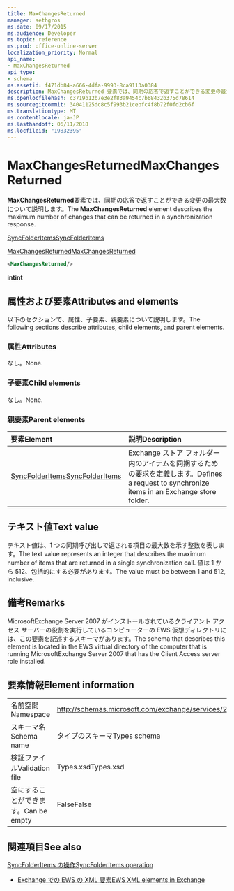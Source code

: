 ```yaml
---
title: MaxChangesReturned
manager: sethgros
ms.date: 09/17/2015
ms.audience: Developer
ms.topic: reference
ms.prod: office-online-server
localization_priority: Normal
api_name:
- MaxChangesReturned
api_type:
- schema
ms.assetid: f471db84-a666-4dfa-9993-8ca9113a0384
description: MaxChangesReturned 要素では、同期の応答で返すことができる変更の最大数について説明します。
ms.openlocfilehash: c3719b12b7e3e2f83a9454c7b68432b375d78614
ms.sourcegitcommit: 34041125dc8c5f993b21cebfc4f8b72f0fd2cb6f
ms.translationtype: MT
ms.contentlocale: ja-JP
ms.lasthandoff: 06/11/2018
ms.locfileid: "19832395"
---
```

# <a name="maxchangesreturned"></a><span data-ttu-id="b7383-103">MaxChangesReturned</span><span class="sxs-lookup"><span data-stu-id="b7383-103">MaxChangesReturned</span></span>

<span data-ttu-id="b7383-104">**MaxChangesReturned**要素では、同期の応答で返すことができる変更の最大数について説明します。</span><span class="sxs-lookup"><span data-stu-id="b7383-104">The **MaxChangesReturned** element describes the maximum number of changes that can be returned in a synchronization response.</span></span> 
  
[<span data-ttu-id="b7383-105">SyncFolderItems</span><span class="sxs-lookup"><span data-stu-id="b7383-105">SyncFolderItems</span></span>](syncfolderitems.md)
  
[<span data-ttu-id="b7383-106">MaxChangesReturned</span><span class="sxs-lookup"><span data-stu-id="b7383-106">MaxChangesReturned</span></span>](maxchangesreturned.md)
  
```xml
<MaxChangesReturned/>
```

 <span data-ttu-id="b7383-107">**int**</span><span class="sxs-lookup"><span data-stu-id="b7383-107">**int**</span></span>
## <a name="attributes-and-elements"></a><span data-ttu-id="b7383-108">属性および要素</span><span class="sxs-lookup"><span data-stu-id="b7383-108">Attributes and elements</span></span>

<span data-ttu-id="b7383-109">以下のセクションで、属性、子要素、親要素について説明します。</span><span class="sxs-lookup"><span data-stu-id="b7383-109">The following sections describe attributes, child elements, and parent elements.</span></span>
  
### <a name="attributes"></a><span data-ttu-id="b7383-110">属性</span><span class="sxs-lookup"><span data-stu-id="b7383-110">Attributes</span></span>

<span data-ttu-id="b7383-111">なし。</span><span class="sxs-lookup"><span data-stu-id="b7383-111">None.</span></span>
  
### <a name="child-elements"></a><span data-ttu-id="b7383-112">子要素</span><span class="sxs-lookup"><span data-stu-id="b7383-112">Child elements</span></span>

<span data-ttu-id="b7383-113">なし。</span><span class="sxs-lookup"><span data-stu-id="b7383-113">None.</span></span>
  
### <a name="parent-elements"></a><span data-ttu-id="b7383-114">親要素</span><span class="sxs-lookup"><span data-stu-id="b7383-114">Parent elements</span></span>

|<span data-ttu-id="b7383-115">**要素**</span><span class="sxs-lookup"><span data-stu-id="b7383-115">**Element**</span></span>|<span data-ttu-id="b7383-116">**説明**</span><span class="sxs-lookup"><span data-stu-id="b7383-116">**Description**</span></span>|
|:-----|:-----|
|[<span data-ttu-id="b7383-117">SyncFolderItems</span><span class="sxs-lookup"><span data-stu-id="b7383-117">SyncFolderItems</span></span>](syncfolderitems.md) <br/> |<span data-ttu-id="b7383-118">Exchange ストア フォルダー内のアイテムを同期するための要求を定義します。</span><span class="sxs-lookup"><span data-stu-id="b7383-118">Defines a request to synchronize items in an Exchange store folder.</span></span>  <br/> |
   
## <a name="text-value"></a><span data-ttu-id="b7383-119">テキスト値</span><span class="sxs-lookup"><span data-stu-id="b7383-119">Text value</span></span>

<span data-ttu-id="b7383-120">テキスト値は、1 つの同期呼び出しで返される項目の最大数を示す整数を表します。</span><span class="sxs-lookup"><span data-stu-id="b7383-120">The text value represents an integer that describes the maximum number of items that are returned in a single synchronization call.</span></span> <span data-ttu-id="b7383-121">値は 1 から 512、包括的にする必要があります。</span><span class="sxs-lookup"><span data-stu-id="b7383-121">The value must be between 1 and 512, inclusive.</span></span>
  
## <a name="remarks"></a><span data-ttu-id="b7383-122">備考</span><span class="sxs-lookup"><span data-stu-id="b7383-122">Remarks</span></span>

<span data-ttu-id="b7383-123">MicrosoftExchange Server 2007 がインストールされているクライアント アクセス サーバーの役割を実行しているコンピューターの EWS 仮想ディレクトリには、この要素を記述するスキーマがあります。</span><span class="sxs-lookup"><span data-stu-id="b7383-123">The schema that describes this element is located in the EWS virtual directory of the computer that is running MicrosoftExchange Server 2007 that has the Client Access server role installed.</span></span>
  
## <a name="element-information"></a><span data-ttu-id="b7383-124">要素情報</span><span class="sxs-lookup"><span data-stu-id="b7383-124">Element information</span></span>

|||
|:-----|:-----|
|<span data-ttu-id="b7383-125">名前空間</span><span class="sxs-lookup"><span data-stu-id="b7383-125">Namespace</span></span>  <br/> |http://schemas.microsoft.com/exchange/services/2006/types  <br/> |
|<span data-ttu-id="b7383-126">スキーマ名</span><span class="sxs-lookup"><span data-stu-id="b7383-126">Schema name</span></span>  <br/> |<span data-ttu-id="b7383-127">タイプのスキーマ</span><span class="sxs-lookup"><span data-stu-id="b7383-127">Types schema</span></span>  <br/> |
|<span data-ttu-id="b7383-128">検証ファイル</span><span class="sxs-lookup"><span data-stu-id="b7383-128">Validation file</span></span>  <br/> |<span data-ttu-id="b7383-129">Types.xsd</span><span class="sxs-lookup"><span data-stu-id="b7383-129">Types.xsd</span></span>  <br/> |
|<span data-ttu-id="b7383-130">空にすることができます。</span><span class="sxs-lookup"><span data-stu-id="b7383-130">Can be empty</span></span>  <br/> |<span data-ttu-id="b7383-131">False</span><span class="sxs-lookup"><span data-stu-id="b7383-131">False</span></span>  <br/> |
   
## <a name="see-also"></a><span data-ttu-id="b7383-132">関連項目</span><span class="sxs-lookup"><span data-stu-id="b7383-132">See also</span></span>



[<span data-ttu-id="b7383-133">SyncFolderItems の操作</span><span class="sxs-lookup"><span data-stu-id="b7383-133">SyncFolderItems operation</span></span>](syncfolderitems-operation.md)


- [<span data-ttu-id="b7383-134">Exchange での EWS の XML 要素</span><span class="sxs-lookup"><span data-stu-id="b7383-134">EWS XML elements in Exchange</span></span>](ews-xml-elements-in-exchange.md)

